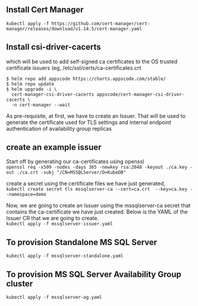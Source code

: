 ## Install Cert Manager
` kubectl apply -f https://github.com/cert-manager/cert-manager/releases/download/v1.14.5/cert-manager.yaml `


## Install csi-driver-cacerts
which will be used to add self-signed ca certificates to the OS trusted certificate issuers (eg, /etc/ssl/certs/ca-certificates.crt

```
$ helm repo add appscode https://charts.appscode.com/stable/
$ helm repo update
$ helm upgrade -i \
  cert-manager-csi-driver-cacerts appscode/cert-manager-csi-driver-cacerts \
  -n cert-manager --wait
```



As pre-requisite, at first, we have to create an Issuer.
That will be used to generate the certificate used for TLS settings and internal endpoint authentication of availability group replicas

## create an example issuer
Start off by generating our ca-certificates using openssl    
` openssl req -x509 -nodes -days 365 -newkey rsa:2048 -keyout ./ca.key -out ./ca.crt -subj "/CN=MSSQLServer/O=KubeDB" `

create a secret using the certificate files we have just generated,  
`kubectl create secret tls mssqlserver-ca --cert=ca.crt  --key=ca.key --namespace=demo`


Now, we are going to create an Issuer using the mssqlserver-ca secret that contains the ca-certificate we have just created.
Below is the YAML of the Issuer CR that we are going to create.  
`kubectl apply -f mssqlserver-issuer.yaml`

## To provision Standalone MS SQL Server 
`kubectl apply -f mssqlserver-standalone.yaml`

## To provision MS SQL Server Availability Group cluster
`kubectl apply -f mssqlserver-ag.yaml`



